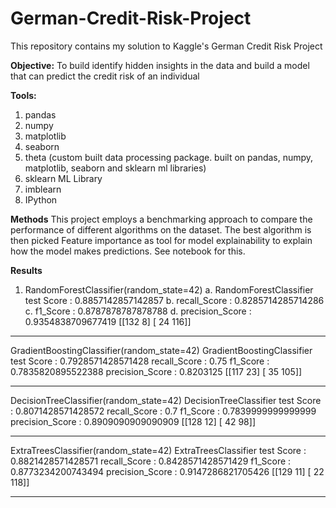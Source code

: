 # German-Credit-Risk-Project
This repository contains my solution to Kaggle's German Credit Risk Project

<b>Objective:</b> To build identify hidden insights in the data and build a model that can predict the credit risk of an individual

<b>Tools:</b> 
1. pandas
2. numpy
3. matplotlib
4. seaborn
5. theta (custom built data processing package. built on pandas, numpy, matplotlib, seaborn and sklearn ml libraries)
6. sklearn ML Library 
7. imblearn
8. IPython

<b>Methods</b>
This project employs a benchmarking approach to compare the performance of different algorithms on the dataset. The best algorithm is then picked
Feature importance as tool for model explainability to explain how the model makes predictions. See notebook for this. 

<b>Results</b>
1. RandomForestClassifier(random_state=42) 
 a. RandomForestClassifier test Score : 0.8857142857142857 
 b. recall_Score : 0.8285714285714286 
 c. f1_Score : 0.8787878787878788 
 d. precision_Score : 0.9354838709677419 
 [[132   8]
 [ 24 116]] 
 
 *****************************
 
GradientBoostingClassifier(random_state=42) 
 GradientBoostingClassifier test Score : 0.7928571428571428 
 recall_Score : 0.75 
 f1_Score : 0.7835820895522388 
 precision_Score : 0.8203125 
 [[117  23]
 [ 35 105]] 
 
 *****************************
 
DecisionTreeClassifier(random_state=42) 
 DecisionTreeClassifier test Score : 0.8071428571428572 
 recall_Score : 0.7 
 f1_Score : 0.7839999999999999 
 precision_Score : 0.8909090909090909 
 [[128  12]
 [ 42  98]] 
 
 *****************************
 
ExtraTreesClassifier(random_state=42) 
 ExtraTreesClassifier test Score : 0.8821428571428571 
 recall_Score : 0.8428571428571429 
 f1_Score : 0.8773234200743494 
 precision_Score : 0.9147286821705426 
 [[129  11]
 [ 22 118]] 
 *****************************

